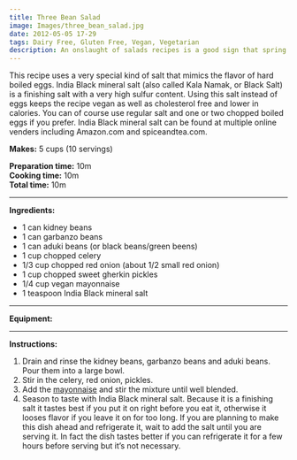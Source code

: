 ```yaml
---
title: Three Bean Salad
image: Images/three_bean_salad.jpg
date: 2012-05-05 17-29
tags: Dairy Free, Gluten Free, Vegan, Vegetarian
description: An onslaught of salads recipes is a good sign that spring is here. So get ready, here is a vegan twist on the classic Three Bean Salad...and this one is ready in about 10 minutes.
---
```

This recipe uses a very special kind of salt that mimics the flavor of hard boiled eggs. India Black mineral salt (also called Kala Namak, or Black Salt) is a finishing salt with a very high sulfur content. Using this salt instead of eggs keeps the recipe vegan as well as cholesterol free and lower in calories. You can of course use regular salt and one or two chopped boiled eggs if you prefer. India Black mineral salt can be found at multiple online venders including Amazon.com and spiceandtea.com.


**Makes:** 5 cups (10 servings)

**Preparation time:** 10m  
**Cooking time:** 10m  
**Total time:** 10m

---

**Ingredients:**

- 1 can kidney beans
- 1 can garbanzo beans
- 1  can aduki beans (or black beans/green beens)
- 1 cup chopped celery
- 1/3 cup chopped red onion (about 1/2 small red onion)
- 1 cup chopped sweet gherkin pickles
- 1/4 cup vegan mayonnaise
- 1 teaspoon India Black mineral salt


---

**Equipment:** 

---

**Instructions:**

1. Drain and rinse the kidney beans, garbanzo beans and aduki beans. Pour them into a large bowl.
1. Stir in the celery, red onion, pickles.
1. Add the [mayonnaise](https://wafflehearts.com/recipes/vegan-mayonnaise) and stir the mixture until well blended.
1. Season to taste with India Black mineral salt. Because it is a finishing salt it tastes best if you put it on right before you eat it, otherwise it looses flavor if you leave it on for too long. If you are planning to make this dish ahead and refrigerate it, wait to add the salt until you are serving it. In fact the dish tastes better if you can refrigerate it for a few hours before serving but it’s not necessary.

